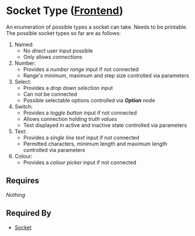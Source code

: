 # Socket Type ([Frontend](../../frontend.md))

An enumeration of possible types a socket can take. Needs to be printable. The possible socket types so far are as follows:

1. Named:
    - No *direct* user input possible
    - Only allows *connections*
2. Number:
    - Provides a *number range* input if not connected
    - Range's minimum, maximum and step size controlled via parameters
3. Select:
    - Provides a *drop down selection* input
    - Can not be connected
    - Possible selectable options controlled via ***Option*** node
4. Switch:
    - Provides a *toggle button* input if not connected
    - Allows connection holding *truth values*
    - Text displayed in active and inactive state controlled via parameters
5. Text:
    - Provides a *single line text* input if not connected
    - Permitted characters, minimum length and maximum length controlled via parameters
6. Colour:
    - Provides a *colour picker* input if not connected

## Requires

*Nothing*

## Required By

- [Socket](./socket.md)

